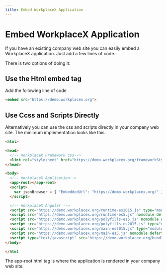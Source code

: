 ```yaml
---
title: Embed WorkplaceX Application
--- 
```


# Embed WorkplaceX Application
If you have an existing company web site you can easily embed a WorkplaceX application. Just add a few lines of code.

There is two options of doing it:
## Use the Html embed tag
Add the following line of code
```html
<embed src="https://demo.workplacex.org">
```

## Use Ccss and Scripts Directly
Alternatively you can use the css and scripts directly in your company web site. The minimum implementation looks like this:
```html
<html>

<head>
  <!-- WorkplaceX Framework css-->
  <link rel="stylesheet" href="https://demo.workplacex.org/frameworkStyle.css">
</head>

<body>
  <!-- WorkplaceX Application-->
  <app-root></app-root>
  <script>
    var jsonBrowser = { "EmbeddedUrl": "https://demo.workplacex.org/" };
  </script>

  <!-- WorkplaceX Angular -->
  <script src="https://demo.workplacex.org/runtime-es2015.js" type="module"></script>
  <script src="https://demo.workplacex.org/runtime-es5.js" nomodule defer></script>
  <script src="https://demo.workplacex.org/polyfills-es5.js" nomodule defer></script>
  <script src="https://demo.workplacex.org/polyfills-es2015.js" type="module"></script>
  <script src="https://demo.workplacex.org/main-es2015.js" type="module"></script>
  <script src="https://demo.workplacex.org/main-es5.js" nomodule defer></script>
  <script type="text/javascript" src="https://demo.workplacex.org/bundle.js"></script>
</body>

</html
```
The app-root html tag is where the application is rendered in your company web site.

